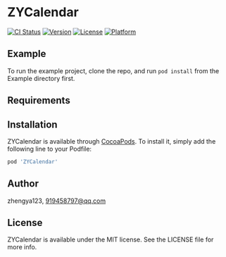 # ZYCalendar

[![CI Status](https://img.shields.io/travis/zhengya123/ZYCalendar.svg?style=flat)](https://travis-ci.org/zhengya123/ZYCalendar)
[![Version](https://img.shields.io/cocoapods/v/ZYCalendar.svg?style=flat)](https://cocoapods.org/pods/ZYCalendar)
[![License](https://img.shields.io/cocoapods/l/ZYCalendar.svg?style=flat)](https://cocoapods.org/pods/ZYCalendar)
[![Platform](https://img.shields.io/cocoapods/p/ZYCalendar.svg?style=flat)](https://cocoapods.org/pods/ZYCalendar)

## Example

To run the example project, clone the repo, and run `pod install` from the Example directory first.

## Requirements

## Installation

ZYCalendar is available through [CocoaPods](https://cocoapods.org). To install
it, simply add the following line to your Podfile:

```ruby
pod 'ZYCalendar'
```

## Author

zhengya123, 919458797@qq.com

## License

ZYCalendar is available under the MIT license. See the LICENSE file for more info.
